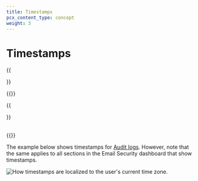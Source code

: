 ```yaml
---
title: Timestamps
pcx_content_type: concept
weight: 3
---
```


# Timestamps

{{<Aside type="warning" header="Area 1 has been renamed">}}

{{<render file="rename-area1-to-ces.md">}}

{{</Aside>}}

<br />{{<render file="_timestamp.md">}}

The example below shows timestamps for [Audit logs](/email-security/reporting/audit-logs/). However, note that the same applies to all sections in the Email Security dashboard that show timestamps.

![How timestamps are localized to the user's current time zone.](/images/email-security/timestamps.png)